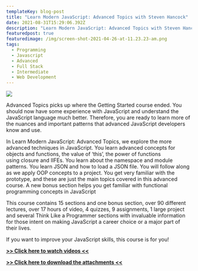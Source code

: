 ```yaml
---
templateKey: blog-post
title: "Learn Modern JavaScript: Advanced Topics with Steven Hancock"
date: 2021-08-31T15:29:06.392Z
description: "Learn Modern JavaScript: Advanced Topics with Steven Hancock — SkillShare"
featuredpost: true
featuredimage: /img/screen-shot-2021-04-26-at-11.23.23-am.png
tags:
  - Programming
  - Javascript
  - Advanced
  - Full Stack
  - Intermediate
  - Web Development
---
```

![](/img/screen-shot-2021-04-26-at-11.23.23-am.png)

Advanced Topics picks up where the Getting Started course ended. You should now have some experience with JavaScript and understand the JavaScript language much better. Therefore, you are ready to learn more of the nuances and important patterns that advanced JavaScript developers know and use.

In Learn Modern JavaScript: Advanced Topics, we explore the more advanced techniques in JavaScript. You learn advanced concepts for objects and functions, the value of ‘this’, the power of functions using closure and IIFEs. You learn about the namespace and module patterns. You learn JSON and how to load a JSON file. You will follow along as we apply OOP concepts to a project. You get very familiar with the prototype, and these are just the main topics covered in this advanced course. A new bonus section helps you get familiar with functional programming concepts in JavaScript

This course contains 15 sections and one bonus section, over 90 different lectures, over 17 hours of video, 4 quizzes, 9 assignments, 1 large project and several Think Like a Programmer sections with invaluable information for those intent on making JavaScript a career choice or a major part of their lives.

If you want to improve your JavaScript skills, this course is for you!

**[\>> Click here to watch videos <<](https://www.fembed.com/p/nd7qkf2medn4gw4)**

**[\>> Click here to download the attachments <<](https://shrinke.me/AvpeQRL)**